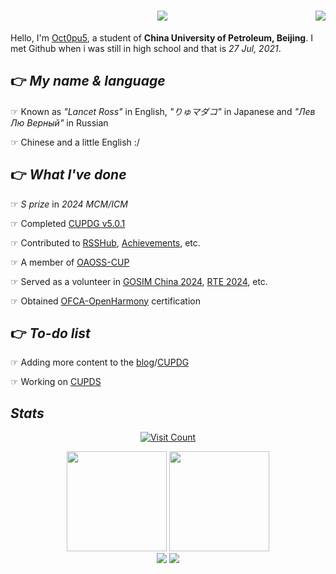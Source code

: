 <h1 align="center">
    <img src="https://readme-typing-svg.herokuapp.com/?font=Righteous&size=35&center=true&vCenter=true&width=600&height=70&duration=7000&lines=This+is+my+Black+Parade+🥈+🫲;" />
    <img align="right" src="https://github.githubassets.com/images/mona-whisper.gif" />
</h1>

Hello, I'm [Oct0pu5](https://Oct0pu5.cn/), a student of **China University of Petroleum, Beijing**. I met Github when i was still in high school and that is *27 Jul, 2021*.

## 👉 *My name & language*

☞ Known as *"Lancet Ross"* in English, *"りゅマダコ"* in Japanese and *"Лев Лю Верный"* in Russian

☞ Chinese and a little English :/

## 👉 *What I've done*

☞ *S prize* in *2024 MCM/ICM*

☞ Completed [CUPDG v5.0.1](https://github.com/Octopus058/China-University-of-Petroleum-Dining-Guide/releases/tag/v5.0.1)

☞ Contributed to [RSSHub](https://github.com/DIYgod/RSSHub), [Achievements](https://github.com/gomzyakov/achievements), etc.

☞ A member of [OAOSS-CUP](https://github.com/OAOSS-CUP)

☞ Served as a volunteer in [GOSIM China 2024](https://china2024.gosim.org/zh), [RTE 2024](https://www.rteconf.com/), etc.

☞ Obtained [OFCA-OpenHarmony](https://www.devedu.net/) certification

## 👉 *To-do list*

☞ Adding more content to the [blog](https://oct0pu5.cn/)/[CUPDG](https://github.com/Octopus058/China-University-of-Petroleum-Dining-Guide)

☞ Working on [CUPDS](https://github.com/OAOSS-CUP/China-University-of-Petroleum-Data-Site)

## *Stats*

<div align="center">
    
[![Visit Count](https://count.getloli.com/get/@octopus058?theme=rule34)](#)

<img height=160 src="https://github-readme-stats.vercel.app/api?username=octopus058&count_private=true&theme=swift&show_icons=true" />
<img height=160 src="https://github-readme-stats.vercel.app/api/top-langs/?username=octopus058&layout=compact&card_width=300&exclude_repo=Clutter-in-high-school&langs_count=4" />
<br/>

<img src="https://github-profile-trophy.vercel.app/?username=octopus058&theme=buefy&row=1&column=6" />
<img src="https://github-readme-streak-stats.herokuapp.com/?user=octopus058"></img>

</div>
